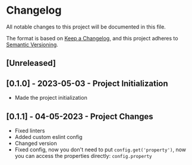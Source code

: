 # Changelog

All notable changes to this project will be documented in this file.

The format is based on [Keep a Changelog](https://keepachangelog.com/en/1.0.0/),
and this project adheres to [Semantic Versioning](https://semver.org/spec/v2.0.0.html).

## [Unreleased]

## [0.1.0] - 2023-05-03 - Project Initialization

- Made the project initialization

## [0.1.1] - 04-05-2023 - Project Changes

- Fixed linters
- Added custom eslint config
- Changed version
- Fixed config, now you don't need to put `config.get('property')`, now you can access the properties directly: `config.property`
